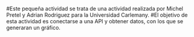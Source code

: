 #Este pequeña actividad se trata de una actividad realizada por Michel Pretel y Adrian Rodriguez para la Universidad Carlemany. 
#El objetivo de esta actividad es conectarse a una API y obtener datos, con los que se generaran un gráfico.
